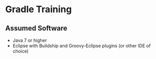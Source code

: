 # Gradle Training

## Assumed Software
* Java 7 or higher
* Eclipse with Buildship and Groovy-Eclipse plugins (or other IDE of choice)
